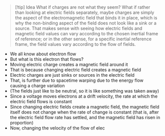 > [!tip] Idea
> What if charges are not what they seem? What if rather than looking at electric fields separately, maybe charges are simply the aspect of the electromagnetic field that binds it in place, which is why the non-binding aspect of the field does not look like a sink or a source. That makes sense with seeing how electric fields and magnetic field values can vary according to the chosen inertial frame of reference; or in the other sense, for a specific inertial reference frame, the field values vary according to the flow of fields.

- We all know about electron flow
- But what is this electron that flows?
- Moving electric charge creates a magnetic field around it
- That is because changing electric field creates a magnetic field
- Electric charges are just sinks or sources in the electric field
- That, is further due to spacetime warping due to the energy flow causing a charge variation
- (The fields just like to be neutral, so it is like something was taken away)
- Since a voltage moves electrons at a drift velocity, the rate at which the electric field flows is constant
- Since changing electric fields create a magnetic field, the magnetic field itself does not change when the rate of change is constant (that is, after the electric field flow rate has settled, and the magnetic field has risen in proportion)
- Now, changing the velocity of the flow of elec